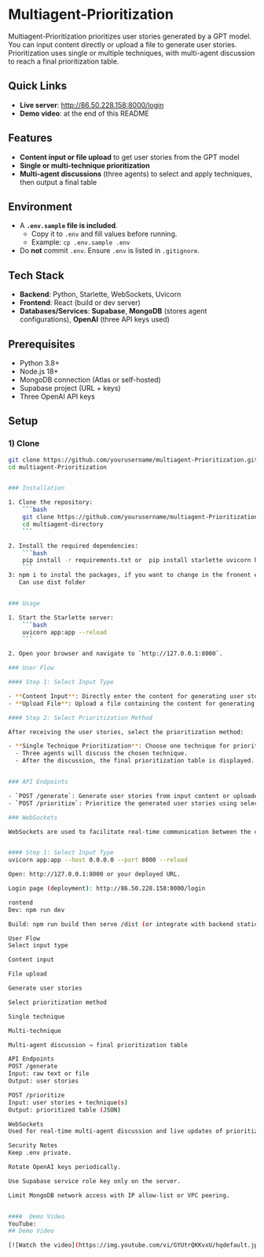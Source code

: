 # Multiagent-Prioritization

Multiagent-Prioritization prioritizes user stories generated by a GPT model. You can input content directly or upload a file to generate user stories. Prioritization uses single or multiple techniques, with multi-agent discussion to reach a final prioritization table.

## Quick Links

- **Live server**: <http://86.50.228.158:8000/login>  
- **Demo video**: at the end of this README

## Features

- **Content input or file upload** to get user stories from the GPT model  
- **Single or multi-technique prioritization**  
- **Multi-agent discussions** (three agents) to select and apply techniques, then output a final table

## Environment

- A **`.env.sample` file is included**.  
  - Copy it to `.env` and fill values before running.  
  - Example: `cp .env.sample .env`
- Do **not** commit `.env`. Ensure `.env` is listed in `.gitignore`.

## Tech Stack

- **Backend**: Python, Starlette, WebSockets, Uvicorn  
- **Frontend**: React (build or dev server)  
- **Databases/Services**: **Supabase**, **MongoDB** (stores agent configurations), **OpenAI** (three API keys used)

## Prerequisites

- Python 3.8+  
- Node.js 18+  
- MongoDB connection (Atlas or self-hosted)  
- Supabase project (URL + keys)  
- Three OpenAI API keys

## Setup

### 1) Clone
```bash
git clone https://github.com/yourusername/multiagent-Prioritization.git
cd multiagent-Prioritization


### Installation

1. Clone the repository:
    ```bash
    git clone https://github.com/yourusername/multiagent-Prioritization.git OR the repo address 
    cd multiagent-directory
    ```

2. Install the required dependencies:
    ```bash
    pip install -r requirements.txt or  pip install starlette uvicorn httpx python-dotenv streamlit python-multipart
    ```
3: npm i to instal the packages, if you want to change in the fronent end, can use npm run build or can run live frontend server using npm run dev
   Can use dist folder 


### Usage

1. Start the Starlette server:
    ```bash
    uvicorn app:app --reload
    ```

2. Open your browser and navigate to `http://127.0.0.1:8000`.

### User Flow

#### Step 1: Select Input Type

- **Content Input**: Directly enter the content for generating user stories.
- **Upload File**: Upload a file containing the content for generating user stories.

#### Step 2: Select Prioritization Method

After receiving the user stories, select the prioritization method:

- **Single Technique Prioritization**: Choose one technique for prioritization.
  - Three agents will discuss the chosen technique.
  - After the discussion, the final prioritization table is displayed.


### API Endpoints

- `POST /generate`: Generate user stories from input content or uploaded file.
- `POST /prioritize`: Prioritize the generated user stories using selected technique(s).

### WebSockets

WebSockets are used to facilitate real-time communication between the client and the server, enabling multi-agent discussions and live updates of the prioritization process.


#### Step 1: Select Input Type
uvicorn app:app --host 0.0.0.0 --port 8000 --reload

Open: http://127.0.0.1:8000 or your deployed URL.

Login page (deployment): http://86.50.228.158:8000/login

rontend
Dev: npm run dev

Build: npm run build then serve /dist (or integrate with backend static hosting)

User Flow
Select input type

Content input

File upload

Generate user stories

Select prioritization method

Single technique

Multi-technique

Multi-agent discussion → final prioritization table

API Endpoints
POST /generate
Input: raw text or file
Output: user stories

POST /prioritize
Input: user stories + technique(s)
Output: prioritized table (JSON)

WebSockets
Used for real-time multi-agent discussion and live updates of prioritization progress to the client.

Security Notes
Keep .env private.

Rotate OpenAI keys periodically.

Use Supabase service role key only on the server.

Limit MongoDB network access with IP allow-list or VPC peering.


####  Demo Video
YouTube: 
## Demo Video

[![Watch the video](https://img.youtube.com/vi/GYUtrQKKvxU/hqdefault.jpg)](https://youtu.be/GYUtrQKKvxU)

